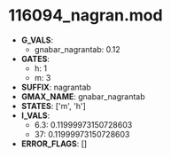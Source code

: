 # 116094_nagran.mod

- **G_VALS**:
  - gnabar_nagrantab: 0.12
- **GATES**:
  - h: 1
  - m: 3
- **SUFFIX**: nagrantab
- **GMAX_NAME**: gnabar_nagrantab
- **STATES**: ['m', 'h']
- **I_VALS**:
  - 6.3: 0.11999973150728603
  - 37: 0.11999973150728603
- **ERROR_FLAGS**: []
